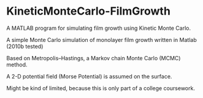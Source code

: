 # KineticMonteCarlo-FilmGrowth
A MATLAB program for simulating film growth using Kinetic Monte Carlo.


A simple Monte Carlo simulation of monolayer film growth written in Matlab (2010b tested)

Based on Metropolis–Hastings, a Markov chain Monte Carlo (MCMC) method.

A 2-D potential field (Morse Potential) is assumed on the surface.

Might be kind of limited, because this is only part of a college coursework.
